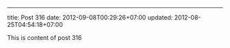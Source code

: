 ---
title: Post 316
date: 2012-09-08T00:29:26+07:00
updated: 2012-08-25T04:54:18+07:00

This is content of post 316
